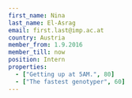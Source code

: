 ```yaml
---
first_name: Nina
last_name: El-Asrag
email: first.last@imp.ac.at
country: Austria
member_from: 1.9.2016
member_till: now
position: Intern
properties:
  - ["Getting up at 5AM.", 80]
  - ["The fastest genotyper", 60]
---
```

